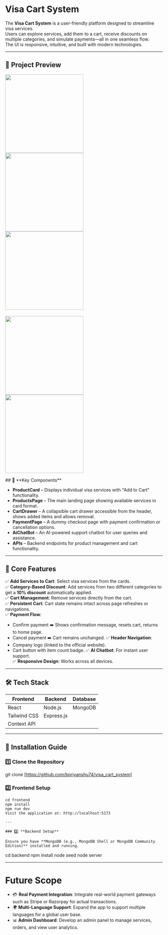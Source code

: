 # Visa Cart System

The **Visa Cart System** is a user-friendly platform designed to streamline visa services.  
Users can explore services, add them to a cart, receive discounts on multiple categories, and simulate payments—all in one seamless flow.  
The UI is responsive, intuitive, and built with modern technologies.

---

## 📸 **Project Preview**  
<p float="left">
  <img src="https://github.com/user-attachments/assets/a4949cc3-3833-4db4-9d6f-96d347055a85" width="250" style="margin-right:10px" />
  <img src="https://github.com/user-attachments/assets/8d160df2-7177-475e-bafe-2a9f664bea2f" width="250" style="margin-right:10px" />
  <img src="https://github.com/user-attachments/assets/3a8b147e-92d2-4fae-92a4-462fd26d9555" width="250" />
</p>

<p float="left" style="margin-top: 20px;">
  <img src="https://github.com/user-attachments/assets/ccd6c615-fcc7-4682-a9f4-c4c1d226eae8" width="250" style="margin-right:10px" />
  <img src="https://github.com/user-attachments/assets/2dbccc57-4a97-4014-b41d-21ed539eef56" width="250" />
</p>
## 🧩 **Key Components**

- **ProductCard** – Displays individual visa services with "Add to Cart" functionality.
- **ProductsPage** – The main landing page showing available services in card format.
- **CartDrawer** – A collapsible cart drawer accessible from the header, shows added items and allows removal.
- **PaymentPage** – A dummy checkout page with payment confirmation or cancellation options.
- **AiChatBot** – An AI-powered support chatbot for user queries and assistance.
- **APIs** – Backend endpoints for product management and cart functionality.

---

## 🎯 **Core Features**

✅ **Add Services to Cart**: Select visa services from the cards.  
✅ **Category-Based Discount**: Add services from two different categories to get a **10% discount** automatically applied.  
✅ **Cart Management**: Remove services directly from the cart.  
✅ **Persistent Cart**: Cart state remains intact across page refreshes or navigations.  
✅ **Payment Flow**:
  - Confirm payment ➡️ Shows confirmation message, resets cart, returns to home page.
  - Cancel payment ➡️ Cart remains unchanged.
✅ **Header Navigation**:
  - Company logo (linked to the official website).
  - Cart button with item count badge.
✅ **AI Chatbot**: For instant user support.  
✅ **Responsive Design**: Works across all devices.

---

## 🛠️ **Tech Stack**

| Frontend      | Backend            | Database |
|---------------|--------------------|----------|
| React         | Node.js            | MongoDB  |
| Tailwind CSS  | Express.js         |          |
| Context API   |                    |          |

---

## 🧭 **Installation Guide**

### 1️⃣ **Clone the Repository**

git clone [https://github.com/bpriyanshu74/visa_cart_system]

### 2️⃣ **Frontend Setup**
```
cd frontend
npm install
npm run dev
Visit the application at: http://localhost:5173

---

### 3️⃣ **Backend Setup**

Ensure you have **MongoDB (e.g., MongoDB Shell or MongoDB Community Edition)** installed and running.
```
cd backend
npm install
node seed
node server

---

# Future Scope

- 💳 **Real Payment Integration**: Integrate real-world payment gateways such as Stripe or Razorpay for actual transactions.
- 🌍 **Multi-Language Support**: Expand the app to support multiple languages for a global user base.
- 📊 **Admin Dashboard**: Develop an admin panel to manage services, orders, and view user analytics.


